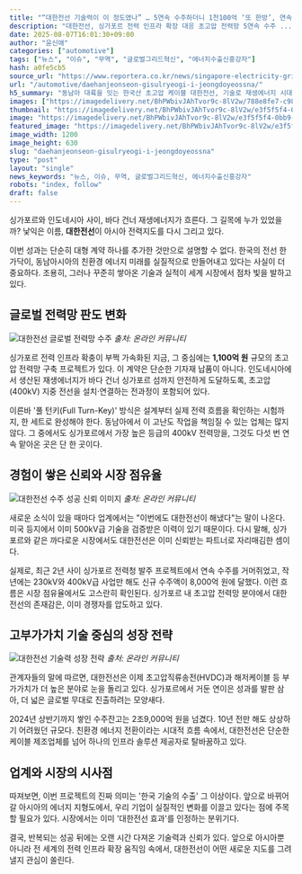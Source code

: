 ```yaml
---
title: "“대한전선 기술력이 이 정도였나” … 5연속 수주하더니 1천100억 ‘또 한방’, 연속 잭팟 터졌다"
description: "대한전선, 싱가포르 전력 인프라 확장 대응 초고압 전력망 5연속 수주 ..."
date: 2025-08-07T16:01:30+09:00
author: "윤신애"
categories: ["automotive"]
tags: ["뉴스", "이슈", "무역", "글로벌그리드혁신", "에너지수출신흥강자"]
hash: a0fe5cb5
source_url: "https://www.reportera.co.kr/news/singapore-electricity-grid-orders/"
url: "/automotive/daehanjeonseon-gisulryeogi-i-jeongdoyeossna/"
h5_summary: "동남아 대륙을 잇는 한국산 초고압 케이블 대한전선, 기술로 재생에너지 시대 선도"
images: ["https://imagedelivery.net/BhPWbivJAhTvor9c-8lV2w/788e8fe7-c982-4852-ca33-66aa96fc0700/public", "https://imagedelivery.net/BhPWbivJAhTvor9c-8lV2w/f46d94b2-870b-4d4b-2b1c-a61cf8253700/public", "https://imagedelivery.net/BhPWbivJAhTvor9c-8lV2w/dd88d0bc-f114-428f-3b40-47da7b3f3c00/public", "https://imagedelivery.net/BhPWbivJAhTvor9c-8lV2w/e3f5f5f4-0bb9-4c06-1bb9-cf837990fa00/public"]
thumbnail: "https://imagedelivery.net/BhPWbivJAhTvor9c-8lV2w/e3f5f5f4-0bb9-4c06-1bb9-cf837990fa00/public"
image: "https://imagedelivery.net/BhPWbivJAhTvor9c-8lV2w/e3f5f5f4-0bb9-4c06-1bb9-cf837990fa00/public"
featured_image: "https://imagedelivery.net/BhPWbivJAhTvor9c-8lV2w/e3f5f5f4-0bb9-4c06-1bb9-cf837990fa00/public"
image_width: 1200
image_height: 630
slug: "daehanjeonseon-gisulryeogi-i-jeongdoyeossna"
type: "post"
layout: "single"
news_keywords: "뉴스, 이슈, 무역, 글로벌그리드혁신, 에너지수출신흥강자"
robots: "index, follow"
draft: false
---
```


싱가포르와 인도네시아 사이, 바다 건너 재생에너지가 흐른다. 그 길목에 누가 있었을까? 낯익은 이름, **대한전선**이 아시아 전력지도를 다시 그리고 있다.

이번 성과는 단순히 대형 계약 하나를 추가한 것만으로 설명할 수 없다. 한국의 전선 한 가닥이, 동남아시아의 친환경 에너지 미래를 실질적으로 만들어내고 있다는 사실이 더 중요하다. 조용히, 그러나 꾸준히 쌓아온 기술과 실적이 세계 시장에서 점차 빛을 발하고 있다.

## 글로벌 전력망 판도 변화

![대한전선 글로벌 전력망 수주](https://imagedelivery.net/BhPWbivJAhTvor9c-8lV2w/dd88d0bc-f114-428f-3b40-47da7b3f3c00/public)
*출처: 온라인 커뮤니티*


싱가포르 전력 인프라 확충이 부쩍 가속화된 지금, 그 중심에는 **1,100억 원** 규모의 초고압 전력망 구축 프로젝트가 있다. 이 계약은 단순한 기자재 납품이 아니다. 인도네시아에서 생산된 재생에너지가 바다 건너 싱가포르 섬까지 안전하게 도달하도록, 초고압(400kV) 지중 전선을 설치·연결하는 전과정이 포함되어 있다.

이른바 '풀 턴키(Full Turn-Key)' 방식은 설계부터 실제 전력 흐름을 확인하는 시험까지, 한 세트로 완성해야 한다. 동남아에서 이 고난도 작업을 책임질 수 있는 업체는 많지 않다. 그 중에서도 싱가포르에서 가장 높은 등급의 400kV 전력망을, 그것도 다섯 번 연속 맡아온 곳은 단 한 곳이다.

## 경험이 쌓은 신뢰와 시장 점유율

![대한전선 수주 성공 신뢰 이미지](https://imagedelivery.net/BhPWbivJAhTvor9c-8lV2w/788e8fe7-c982-4852-ca33-66aa96fc0700/public)
*출처: 온라인 커뮤니티*


새로운 소식이 있을 때마다 업계에서는 "이번에도 대한전선이 해냈다"는 말이 나온다. 미국 등지에서 이미 500kV급 기술을 검증받은 이력이 있기 때문이다. 다시 말해, 싱가포르와 같은 까다로운 시장에서도 대한전선은 이미 신뢰받는 파트너로 자리매김한 셈이다.

실제로, 최근 2년 사이 싱가포르 전력청 발주 프로젝트에서 연속 수주를 거머쥐었고, 작년에는 230kV와 400kV급 사업만 해도 신규 수주액이 8,000억 원에 달했다. 이런 흐름은 시장 점유율에서도 고스란히 확인된다. 싱가포르 내 초고압 전력망 분야에서 대한전선의 존재감은, 이미 경쟁자를 압도하고 있다.

## 고부가가치 기술 중심의 성장 전략

![대한전선 기술력 성장 전략](https://imagedelivery.net/BhPWbivJAhTvor9c-8lV2w/f46d94b2-870b-4d4b-2b1c-a61cf8253700/public)
*출처: 온라인 커뮤니티*


관계자들의 말에 따르면, 대한전선은 이제 초고압직류송전(HVDC)과 해저케이블 등 부가가치가 더 높은 분야로 눈을 돌리고 있다. 싱가포르에서 거둔 연이은 성과를 발판 삼아, 더 넓은 글로벌 무대로 진출하려는 모양새다.

2024년 상반기까지 쌓인 수주잔고는 2조9,000억 원을 넘겼다. 10년 전만 해도 상상하기 어려웠던 규모다. 친환경 에너지 전환이라는 시대적 흐름 속에서, 대한전선은 단순한 케이블 제조업체를 넘어 하나의 인프라 솔루션 제공자로 탈바꿈하고 있다.

## 업계와 시장의 시사점

따져보면, 이번 프로젝트의 진짜 의미는 '한국 기술의 수출' 그 이상이다. 앞으로 바뀌어갈 아시아의 에너지 지형도에서, 우리 기업이 실질적인 변화를 이끌고 있다는 점에 주목할 필요가 있다. 시장에서는 이미 '대한전선 효과'를 인정하는 분위기다.

결국, 반복되는 성공 뒤에는 오랜 시간 다져온 기술력과 신뢰가 있다. 앞으로 아시아뿐 아니라 전 세계의 전력 인프라 확장 움직임 속에서, 대한전선이 어떤 새로운 지도를 그려낼지 관심이 쏠린다.
